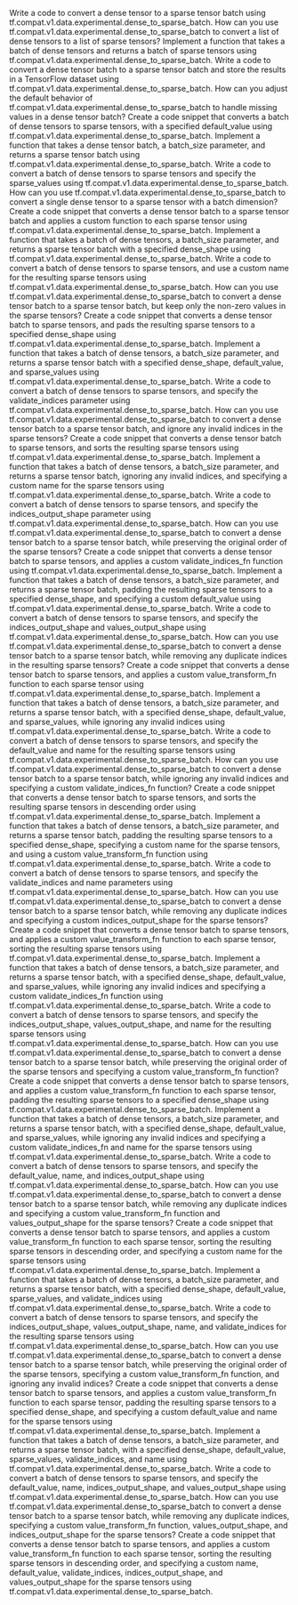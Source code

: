 Write a code to convert a dense tensor to a sparse tensor batch using tf.compat.v1.data.experimental.dense_to_sparse_batch.
How can you use tf.compat.v1.data.experimental.dense_to_sparse_batch to convert a list of dense tensors to a list of sparse tensors?
Implement a function that takes a batch of dense tensors and returns a batch of sparse tensors using tf.compat.v1.data.experimental.dense_to_sparse_batch.
Write a code to convert a dense tensor batch to a sparse tensor batch and store the results in a TensorFlow dataset using tf.compat.v1.data.experimental.dense_to_sparse_batch.
How can you adjust the default behavior of tf.compat.v1.data.experimental.dense_to_sparse_batch to handle missing values in a dense tensor batch?
Create a code snippet that converts a batch of dense tensors to sparse tensors, with a specified default_value using tf.compat.v1.data.experimental.dense_to_sparse_batch.
Implement a function that takes a dense tensor batch, a batch_size parameter, and returns a sparse tensor batch using tf.compat.v1.data.experimental.dense_to_sparse_batch.
Write a code to convert a batch of dense tensors to sparse tensors and specify the sparse_values using tf.compat.v1.data.experimental.dense_to_sparse_batch.
How can you use tf.compat.v1.data.experimental.dense_to_sparse_batch to convert a single dense tensor to a sparse tensor with a batch dimension?
Create a code snippet that converts a dense tensor batch to a sparse tensor batch and applies a custom function to each sparse tensor using tf.compat.v1.data.experimental.dense_to_sparse_batch.
Implement a function that takes a batch of dense tensors, a batch_size parameter, and returns a sparse tensor batch with a specified dense_shape using tf.compat.v1.data.experimental.dense_to_sparse_batch.
Write a code to convert a batch of dense tensors to sparse tensors, and use a custom name for the resulting sparse tensors using tf.compat.v1.data.experimental.dense_to_sparse_batch.
How can you use tf.compat.v1.data.experimental.dense_to_sparse_batch to convert a dense tensor batch to a sparse tensor batch, but keep only the non-zero values in the sparse tensors?
Create a code snippet that converts a dense tensor batch to sparse tensors, and pads the resulting sparse tensors to a specified dense_shape using tf.compat.v1.data.experimental.dense_to_sparse_batch.
Implement a function that takes a batch of dense tensors, a batch_size parameter, and returns a sparse tensor batch with a specified dense_shape, default_value, and sparse_values using tf.compat.v1.data.experimental.dense_to_sparse_batch.
Write a code to convert a batch of dense tensors to sparse tensors, and specify the validate_indices parameter using tf.compat.v1.data.experimental.dense_to_sparse_batch.
How can you use tf.compat.v1.data.experimental.dense_to_sparse_batch to convert a dense tensor batch to a sparse tensor batch, and ignore any invalid indices in the sparse tensors?
Create a code snippet that converts a dense tensor batch to sparse tensors, and sorts the resulting sparse tensors using tf.compat.v1.data.experimental.dense_to_sparse_batch.
Implement a function that takes a batch of dense tensors, a batch_size parameter, and returns a sparse tensor batch, ignoring any invalid indices, and specifying a custom name for the sparse tensors using tf.compat.v1.data.experimental.dense_to_sparse_batch.
Write a code to convert a batch of dense tensors to sparse tensors, and specify the indices_output_shape parameter using tf.compat.v1.data.experimental.dense_to_sparse_batch.
How can you use tf.compat.v1.data.experimental.dense_to_sparse_batch to convert a dense tensor batch to a sparse tensor batch, while preserving the original order of the sparse tensors?
Create a code snippet that converts a dense tensor batch to sparse tensors, and applies a custom validate_indices_fn function using tf.compat.v1.data.experimental.dense_to_sparse_batch.
Implement a function that takes a batch of dense tensors, a batch_size parameter, and returns a sparse tensor batch, padding the resulting sparse tensors to a specified dense_shape, and specifying a custom default_value using tf.compat.v1.data.experimental.dense_to_sparse_batch.
Write a code to convert a batch of dense tensors to sparse tensors, and specify the indices_output_shape and values_output_shape using tf.compat.v1.data.experimental.dense_to_sparse_batch.
How can you use tf.compat.v1.data.experimental.dense_to_sparse_batch to convert a dense tensor batch to a sparse tensor batch, while removing any duplicate indices in the resulting sparse tensors?
Create a code snippet that converts a dense tensor batch to sparse tensors, and applies a custom value_transform_fn function to each sparse tensor using tf.compat.v1.data.experimental.dense_to_sparse_batch.
Implement a function that takes a batch of dense tensors, a batch_size parameter, and returns a sparse tensor batch, with a specified dense_shape, default_value, and sparse_values, while ignoring any invalid indices using tf.compat.v1.data.experimental.dense_to_sparse_batch.
Write a code to convert a batch of dense tensors to sparse tensors, and specify the default_value and name for the resulting sparse tensors using tf.compat.v1.data.experimental.dense_to_sparse_batch.
How can you use tf.compat.v1.data.experimental.dense_to_sparse_batch to convert a dense tensor batch to a sparse tensor batch, while ignoring any invalid indices and specifying a custom validate_indices_fn function?
Create a code snippet that converts a dense tensor batch to sparse tensors, and sorts the resulting sparse tensors in descending order using tf.compat.v1.data.experimental.dense_to_sparse_batch.
Implement a function that takes a batch of dense tensors, a batch_size parameter, and returns a sparse tensor batch, padding the resulting sparse tensors to a specified dense_shape, specifying a custom name for the sparse tensors, and using a custom value_transform_fn function using tf.compat.v1.data.experimental.dense_to_sparse_batch.
Write a code to convert a batch of dense tensors to sparse tensors, and specify the validate_indices and name parameters using tf.compat.v1.data.experimental.dense_to_sparse_batch.
How can you use tf.compat.v1.data.experimental.dense_to_sparse_batch to convert a dense tensor batch to a sparse tensor batch, while removing any duplicate indices and specifying a custom indices_output_shape for the sparse tensors?
Create a code snippet that converts a dense tensor batch to sparse tensors, and applies a custom value_transform_fn function to each sparse tensor, sorting the resulting sparse tensors using tf.compat.v1.data.experimental.dense_to_sparse_batch.
Implement a function that takes a batch of dense tensors, a batch_size parameter, and returns a sparse tensor batch, with a specified dense_shape, default_value, and sparse_values, while ignoring any invalid indices and specifying a custom validate_indices_fn function using tf.compat.v1.data.experimental.dense_to_sparse_batch.
Write a code to convert a batch of dense tensors to sparse tensors, and specify the indices_output_shape, values_output_shape, and name for the resulting sparse tensors using tf.compat.v1.data.experimental.dense_to_sparse_batch.
How can you use tf.compat.v1.data.experimental.dense_to_sparse_batch to convert a dense tensor batch to a sparse tensor batch, while preserving the original order of the sparse tensors and specifying a custom value_transform_fn function?
Create a code snippet that converts a dense tensor batch to sparse tensors, and applies a custom value_transform_fn function to each sparse tensor, padding the resulting sparse tensors to a specified dense_shape using tf.compat.v1.data.experimental.dense_to_sparse_batch.
Implement a function that takes a batch of dense tensors, a batch_size parameter, and returns a sparse tensor batch, with a specified dense_shape, default_value, and sparse_values, while ignoring any invalid indices and specifying a custom validate_indices_fn and name for the sparse tensors using tf.compat.v1.data.experimental.dense_to_sparse_batch.
Write a code to convert a batch of dense tensors to sparse tensors, and specify the default_value, name, and indices_output_shape using tf.compat.v1.data.experimental.dense_to_sparse_batch.
How can you use tf.compat.v1.data.experimental.dense_to_sparse_batch to convert a dense tensor batch to a sparse tensor batch, while removing any duplicate indices and specifying a custom value_transform_fn function and values_output_shape for the sparse tensors?
Create a code snippet that converts a dense tensor batch to sparse tensors, and applies a custom value_transform_fn function to each sparse tensor, sorting the resulting sparse tensors in descending order, and specifying a custom name for the sparse tensors using tf.compat.v1.data.experimental.dense_to_sparse_batch.
Implement a function that takes a batch of dense tensors, a batch_size parameter, and returns a sparse tensor batch, with a specified dense_shape, default_value, sparse_values, and validate_indices using tf.compat.v1.data.experimental.dense_to_sparse_batch.
Write a code to convert a batch of dense tensors to sparse tensors, and specify the indices_output_shape, values_output_shape, name, and validate_indices for the resulting sparse tensors using tf.compat.v1.data.experimental.dense_to_sparse_batch.
How can you use tf.compat.v1.data.experimental.dense_to_sparse_batch to convert a dense tensor batch to a sparse tensor batch, while preserving the original order of the sparse tensors, specifying a custom value_transform_fn function, and ignoring any invalid indices?
Create a code snippet that converts a dense tensor batch to sparse tensors, and applies a custom value_transform_fn function to each sparse tensor, padding the resulting sparse tensors to a specified dense_shape, and specifying a custom default_value and name for the sparse tensors using tf.compat.v1.data.experimental.dense_to_sparse_batch.
Implement a function that takes a batch of dense tensors, a batch_size parameter, and returns a sparse tensor batch, with a specified dense_shape, default_value, sparse_values, validate_indices, and name using tf.compat.v1.data.experimental.dense_to_sparse_batch.
Write a code to convert a batch of dense tensors to sparse tensors, and specify the default_value, name, indices_output_shape, and values_output_shape using tf.compat.v1.data.experimental.dense_to_sparse_batch.
How can you use tf.compat.v1.data.experimental.dense_to_sparse_batch to convert a dense tensor batch to a sparse tensor batch, while removing any duplicate indices, specifying a custom value_transform_fn function, values_output_shape, and indices_output_shape for the sparse tensors?
Create a code snippet that converts a dense tensor batch to sparse tensors, and applies a custom value_transform_fn function to each sparse tensor, sorting the resulting sparse tensors in descending order, and specifying a custom name, default_value, validate_indices, indices_output_shape, and values_output_shape for the sparse tensors using tf.compat.v1.data.experimental.dense_to_sparse_batch.